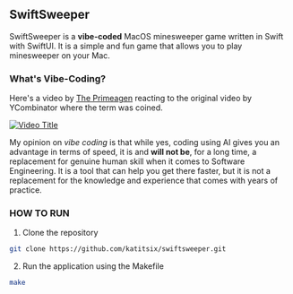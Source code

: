 ## SwiftSweeper

SwiftSweeper is a **vibe-coded** MacOS minesweeper game written in Swift with SwiftUI. It is a simple and fun game that allows you to play minesweeper on your Mac.

### What's Vibe-Coding?

Here's a video by [The Primeagen](https://www.youtube.com/@ThePrimeagen) reacting to the original video by YCombinator where the term was coined.


[![Video Title](https://img.youtube.com/vi/riyh_CIshTs/0.jpg)](https://www.youtube.com/watch?v=riyh_CIshTs)

My opinion on *vibe coding* is that while yes, coding using AI gives you an advantage in terms of speed, it is and **will not be**, for a long time, a replacement for genuine human skill when it comes to Software Engineering. It is a tool that can help you get there faster, but it is not a replacement for the knowledge and experience that comes with years of practice.

### HOW TO RUN
1. Clone the repository
```bash
git clone https://github.com/katitsix/swiftsweeper.git
```
2. Run the application using the Makefile
```bash
make
```